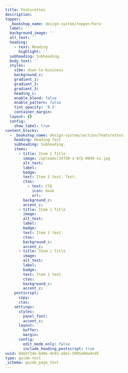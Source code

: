 ```yaml
---
title: Featurettes
description:
topper:
  _bookshop_name: design-system/topper/hero
  label: ''
  background_image: ''
  alt_text: ''
  heading:
    - text: Heading
      highlight: ''
  subheading: Subheading.
  body_text: ''
  styles:
    vibe: down-to-business
    background_c:
    gradient_1:
    gradient_2:
    gradient_3:
    heading_c:
    enable_blend: false
    enable_pattern: false
    tint_opacity: '0.5'
    container_margin:
  layout: {}
  config:
    show_label: true
content_blocks:
  - _bookshop_name: design-system/section/featurettes
    heading: Heading Test
    subheading: Subheading.
    items:
      - title: Item 1 Title
        image: /uploads/34750-s-bfp-0046-xx.jpg
        alt_text:
        label:
        badge:
        text: Item 1 text. Test.
        ctas:
          - text: CTA
            icon: book
            url:
        background_c:
        accent_c:
      - title: Item 1 Title
        image:
        alt_text:
        label:
        badge:
        text: Item 1 text.
        ctas:
        background_c:
        accent_c:
      - title: Item 1 Title
        image:
        alt_text:
        label:
        badge:
        text: Item 1 text.
        ctas:
        background_c:
        accent_c:
    postscript:
      copy:
      ctas:
    settings:
      styles:
        panel_font:
        accent_c:
      layout:
        buffer:
        margin:
      config:
        edit_mode_only: false
        include_heading_postscript: true
uuid: 0debf2de-bd0e-4e92-a8e1-5005e60adcd5
type: guide-test
_schema: guide_page_test
---
```

